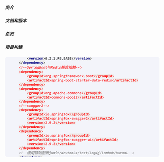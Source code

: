 ##### 简介



##### 文档和版本







##### 总览





##### 项目构建





![image-20250305102644076](./assets/image-20250305102644076.png)
